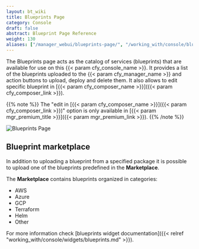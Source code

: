 ```yaml
---
layout: bt_wiki
title: Blueprints Page
category: Console
draft: false
abstract: Blueprint Page Reference
weight: 130
aliases: ["/manager_webui/blueprints-page/", "/working_with/console/blueprints-page/", "/working_with/console/local-blueprints-page/"]
---
```


The Blueprints page acts as the catalog of services (blueprints) that are available for use on this {{< param cfy_console_name >}}.
It provides a list of the blueprints uploaded to the {{< param cfy_manager_name >}} and action buttons to upload, deploy and delete them.
It also allows to edit specific blueprint in [{{< param cfy_composer_name >}}]({{< param cfy_composer_link >}}).

{{% note %}}
The "edit in [{{< param cfy_composer_name >}}]({{< param cfy_composer_link >}})" option is only available in [{{< param mgr_premium_title >}}]({{< param mgr_premium_link >}}).
{{% /note %}}

![Blueprints Page]( /images/ui/pages/local-blueprints-page.png )

## Blueprint marketplace

In addition to uploading a blueprint from a specified package it is possible to upload one of the blueprints predefined in the **Marketplace**.

The **Marketplace** contains blueprints organized in categories:
* AWS
* Azure
* GCP
* Terraform
* Helm
* Other

For more information check [blueprints widget documentation]({{< relref "working_with/console/widgets/blueprints.md" >}}).